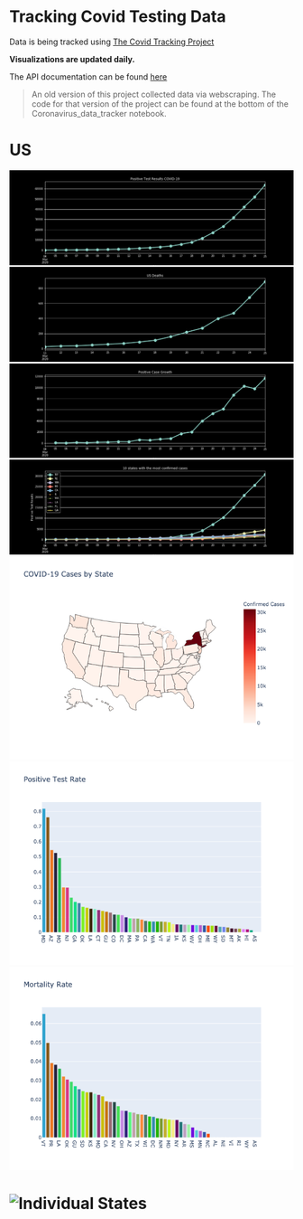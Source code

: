 # Tracking Covid Testing Data
Data is being tracked using [The Covid Tracking Project](https://covidtracking.com/)

**Visualizations are updated daily.**

The API documentation can be found [here](https://covidtracking.com/api/)

>An old version of this project collected data via webscraping. The code for that version of the project can be found at the bottom of the Coronavirus_data_tracker notebook.

# US
![](images/positive_tests.png)
![](images/deaths.png)
![](images/positive_case_growth.png)
![](images/top_ten_states.png)
![](images/positive_cases_map.png)
![](images/positive_test_rate.png)
![](images/mortality_rate.png)

# ![Individual States]()